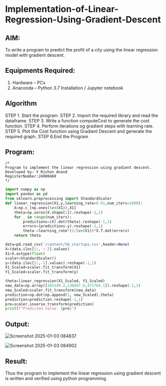 # Implementation-of-Linear-Regression-Using-Gradient-Descent

## AIM:
To write a program to predict the profit of a city using the linear regression model with gradient descent.

## Equipments Required:
1. Hardware – PCs
2. Anaconda – Python 3.7 Installation / Jupyter notebook

## Algorithm
STEP 1. Start the program.
STEP 2. Import the required library and read the dataframe.
STEP 3. Write a function computeCost to generate the cost function.
STEP 4. Perform iterations og gradient steps with learning rate.
STEP 5. Plot the Cost function using Gradient Descent and generate the required graph.
STEP 6.End the Program

## Program:
```
/*
Program to implement the linear regression using gradient descent.
Developed by: V Rishon Anand
RegisterNumber:24900460  
*/
```
```.py
import numpy as np
import pandas as pd
from sklearn.preprocessing import StandardScaler
def linear_regression(X1,y,learning_rate=0.01,num_iters=1000):
    X=np.c_[np.ones(len(X1)),X1]
    theta=np.zeros(X.shape[1]).reshape(-1,1)
    for _ in range(num_iters):
        predictions=(X).dot(theta).reshape(-1,1)
        errors=(predictions-y).reshape(-1,1)
        theta-=learning_rate*(1/len(X1))*X.T.dot(errors)
    return theta

data=pd.read_csv('/content/50_startups.csv',header=None)
X=(data.iloc[1:, :-2].values)
X1=X.astype(float)
scaler=StandardScaler()
y=(data.iloc[1:,-1].values).reshape(-1,1)
X1_Scaled=scaler.fit_transform(X1)
Y1_Scaled=scaler.fit_transform(y)

theta=linear_regression(X1_Scaled, Y1_Scaled)
new_data=np.array([165349.2,136897.8,471784.1]).reshape(-1,1)
new_Scaled=scaler.fit_transform(new_data)
prediction=np.dot(np.append(1, new_Scaled),theta)
prediction=prediction.reshape(-1,1)
pre=scaler.inverse_transform(prediction)
print(f"Predicted value: {pre}")
```

## Output:
![Screenshot 2025-01-03 084837](https://github.com/user-attachments/assets/45354753-070d-4d90-9762-37bc0bf3cb64)

![Screenshot 2025-01-03 084902](https://github.com/user-attachments/assets/75b75ce5-1d29-41ab-b3af-4d8cd808cc9a)


## Result:
Thus the program to implement the linear regression using gradient descent is written and verified using python programming.
